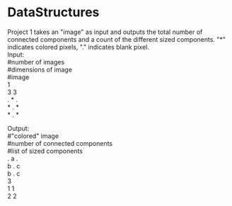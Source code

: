 # DataStructures
Project 1 takes an "image" as input and outputs the total number of connected components and a count of the different sized components. "\*" indicates colored pixels, "." indicates blank pixel.  
Input:  
#number of images  
#dimensions of image  
#image  
1  
3 3  
. \* .  
\* . \*  
\* . \*  

Output:  
#"colored" image  
#number of connected components  
#list of sized components  
. a .  
b . c  
b . c  
3  
1 1  
2 2  

